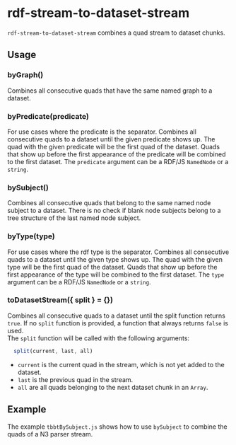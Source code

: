 # rdf-stream-to-dataset-stream

`rdf-stream-to-dataset-stream` combines a quad stream to dataset chunks.


## Usage

### byGraph()

Combines all consecutive quads that have the same named graph to a dataset.

### byPredicate(predicate)

For use cases where the predicate is the separator.
Combines all consecutive quads to a dataset until the given predicate shows up.
The quad with the given predicate will be the first quad of the dataset.
Quads that show up before the first appearance of the predicate will be combined to the first dataset.
The `predicate` argument can be a RDF/JS `NamedNode` or a `string`.

### bySubject()

Combines all consecutive quads that belong to the same named node subject to a dataset.
There is no check if blank node subjects belong to a tree structure of the last named node subject.

### byType(type)

For use cases where the rdf type is the separator.
Combines all consecutive quads to a dataset until the given type shows up.
The quad with the given type will be the first quad of the dataset.
Quads that show up before the first appearance of the type will be combined to the first dataset.
The `type` argument can be a RDF/JS `NamedNode` or a `string`.

### toDatasetStream({ split } = {})

Combines all consecutive quads to a dataset until the split function returns `true`.
If no `split` function is provided, a function that always returns `false` is used.  
The `split` function will be called with the following arguments:

```js
  split(current, last, all)
```

- `current` is the current quad in the stream, which is not yet added to the dataset.
- `last` is the previous quad in the stream.
- `all` are all quads belonging to the next dataset chunk in an `Array`.

## Example

The example `tbbtBySubject.js` shows how to use `bySubject` to combine the quads of a N3 parser stream.
